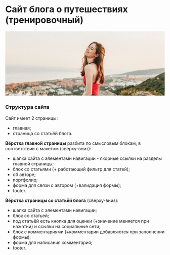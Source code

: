 Сайт блога о путешествиях (тренировочный)
=====================
![Image alt](https://github.com/Scanavik/Blog_training-site/raw/main/img/Anne-travel.jpg)
### Структура сайта
Сайт имеет 2 страницы:
- главная;
- страница со статьёй блога.

**Вёрстка главной страницы** разбита по смысловым блокам, в соответствии с макетом (сверху-вниз):
- шапка сайта с элементами навигации - якорные ссылки на разделы главной страницы;
- блок со статьями (+ работающий фильтр для статей);
- об авторе;
- портфолио;
- форма для связи с автором (+валидация формы);
- footer.

**Вёрстка страницы со статьёй блога** (сверху-вниз):
- шапка сайта с элементами навигации;
- блок со статьей;
- под статьёй есть кнопка для оценки (+значение меняется при нажатии) и ссылки на социальные сети;
- блок с комментариями (+комментарии добавляются при заполнении формы);
- форма для написания комментария;
- footer.
